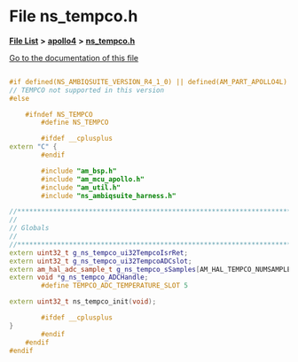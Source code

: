 

# File ns\_tempco.h

[**File List**](files.md) **>** [**apollo4**](dir_1c005e3bbb5b4e96ef4b5df2b5884295.md) **>** [**ns\_tempco.h**](ns__tempco_8h.md)

[Go to the documentation of this file](ns__tempco_8h.md)


```C++

#if defined(NS_AMBIQSUITE_VERSION_R4_1_0) || defined(AM_PART_APOLLO4L)
// TEMPCO not supported in this version
#else

    #ifndef NS_TEMPCO
        #define NS_TEMPCO

        #ifdef __cplusplus
extern "C" {
        #endif

        #include "am_bsp.h"
        #include "am_mcu_apollo.h"
        #include "am_util.h"
        #include "ns_ambiqsuite_harness.h"

//*****************************************************************************
//
// Globals
//
//*****************************************************************************
extern uint32_t g_ns_tempco_ui32TempcoIsrRet;
extern uint32_t g_ns_tempco_ui32TempcoADCslot;
extern am_hal_adc_sample_t g_ns_tempco_sSamples[AM_HAL_TEMPCO_NUMSAMPLES];
extern void *g_ns_tempco_ADCHandle;
        #define TEMPCO_ADC_TEMPERATURE_SLOT 5

extern uint32_t ns_tempco_init(void);

        #ifdef __cplusplus
}
        #endif
    #endif
#endif
```


